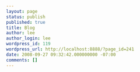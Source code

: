 ```yaml
---
layout: page
status: publish
published: true
title: Blog
author: lee
author_login: lee
wordpress_id: 119
wordpress_url: http://localhost:8888/?page_id=241
date: 2008-09-27 09:32:42.000000000 -07:00
comments: []
---
```


